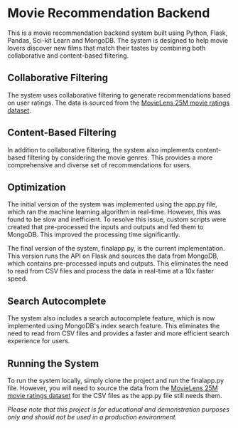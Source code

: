 # Movie Recommendation Backend

This is a movie recommendation backend system built using Python, Flask, Pandas, Sci-kit Learn and MongoDB. The system is designed to help movie lovers discover new films that match their tastes by combining both collaborative and content-based filtering.

## Collaborative Filtering

The system uses collaborative filtering to generate recommendations based on user ratings. The data is sourced from the [MovieLens 25M movie ratings dataset](https://grouplens.org/datasets/movielens/25m/ 'MovieLens 25M movie ratings dataset').

## Content-Based Filtering

In addition to collaborative filtering, the system also implements content-based filtering by considering the movie genres. This provides a more comprehensive and diverse set of recommendations for users.

## Optimization

The initial version of the system was implemented using the app.py file, which ran the machine learning algorithm in real-time. However, this was found to be slow and inefficient. To resolve this issue, custom scripts were created that pre-processed the inputs and outputs and fed them to MongoDB. This improved the processing time significantly.

The final version of the system, finalapp.py, is the current implementation. This version runs the API on Flask and sources the data from MongoDB, which contains pre-processed inputs and outputs. This eliminates the need to read from CSV files and process the data in real-time at a 10x faster speed.

## Search Autocomplete

The system also includes a search autocomplete feature, which is now implemented using MongoDB's index search feature. This eliminates the need to read from CSV files and provides a faster and more efficient search experience for users.

## Running the System

To run the system locally, simply clone the project and run the finalapp.py file. However, you will need to source the data from the [MovieLens 25M movie ratings dataset](https://grouplens.org/datasets/movielens/25m/ 'MovieLens 25M movie ratings dataset') for the CSV files as the app.py file still needs them.

_Please note that this project is for educational and demonstration purposes only and should not be used in a production environment._
